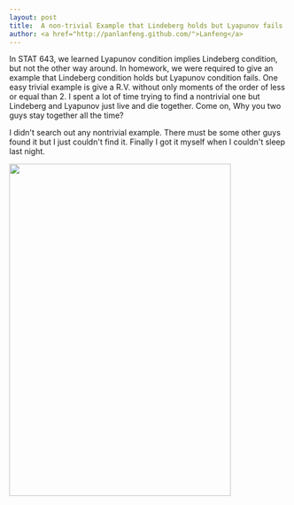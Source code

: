 ```yaml
---
layout: post
title:  A non-trivial Example that Lindeberg holds but Lyapunov fails
author: <a href="http://panlanfeng.github.com/">Lanfeng</a>
---
```



In STAT 643, we learned Lyapunov condition implies Lindeberg condition, but not the other way around. In homework, we were required to give an example that Lindeberg condition holds but Lyapunov condition fails. One easy trivial example is give a R.V. without only moments of the order of less or equal than 2. I spent a lot of time trying to find a nontrivial one but Lindeberg and Lyapunov just live and die together. Come on, Why you two guys stay together all the time?

I didn't search out any nontrivial example. There must be some other guys found it but I just couldn't find it. Finally I got it myself when I couldn't sleep last night. 

<img src="http://i.imgur.com/KUhdoHl.jpg" width="400" height="600">
